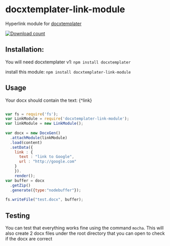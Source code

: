 
# docxtemplater-link-module
Hyperlink module for [docxtemplater](https://github.com/open-xml-templating/docxtemplater)

[![Download count](https://img.shields.io/npm/dt/docxtemplater-link-module.svg?style=flat)](https://www.npmjs.org/package/docxtemplater-link-module)

## Installation:
You will need docxtemplater v1: `npm install docxtemplater`

install this module: `npm install docxtemplater-link-module`

## Usage
Your docx should contain the text: {^link}

```js

var fs = require('fs');
var LinkModule = require('docxtemplater-link-module');
var linkModule = new LinkModule();
 
var docx = new DocxGen()
  .attachModule(linkModule)
  .load(content)
  .setData({
    link : {
      text : "link to Google",
      url : "http://google.com"
    }
    }).
    render();
var buffer = docx
  .getZip()
  .generate({type:"nodebuffer"});
 
fs.writeFile("test.docx", buffer);

```

## Testing 

You can test that everything works fine using the command `mocha`. This will also create 2 docx files under the root directory that you can open to check if the docx are correct

